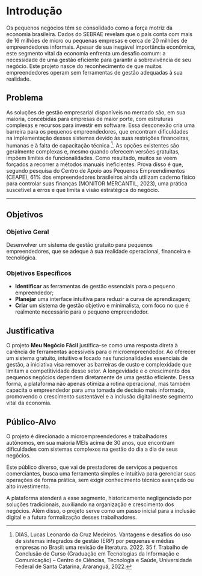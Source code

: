 # Introdução

Os pequenos negócios têm se consolidado como a força motriz da economia brasileira. Dados do SEBRAE revelam que o país conta com mais de 16 milhões de micro ou pequenas empresas e cerca de 20 milhões de empreendedores informais. Apesar de sua inegável importância econômica, este segmento vital da economia enfrenta um desafio comum: a necessidade de uma gestão eficiente para garantir a sobrevivência de seu negócio. Este projeto nasce do reconhecimento de que muitos empreendedores operam sem ferramentas de gestão adequadas à sua realidade.


## Problema

As soluções de gestão empresarial disponíveis no mercado são, em sua maioria, concebidas para empresas de maior porte, com estruturas complexas e recursos para investir em software. Essa desconexão cria uma barreira para os pequenos empreendedores, que encontram dificuldades na implementação desses sistemas devido às suas restrições financeiras, humanas e à falta de capacitação técnica [^1]. As opções existentes são geralmente complexas e, mesmo quando oferecem versões gratuitas, impõem limites de funcionalidades. Como resultado, muitos se veem forçados a recorrer a métodos manuais ineficientes. Prova disso é que, segundo pesquisa do Centro de Apoio aos Pequenos Empreendimentos (CEAPE), 61% dos empreendedores brasileiros ainda utilizam caderno físico para controlar suas finanças (MONITOR MERCANTIL, 2023), uma prática suscetível a erros e que limita a visão estratégica do negócio.

---
[^1]:DIAS, Lucas Leonardo da Cruz Medeiros. Vantagens e desafios do uso de sistemas integrados de gestão (ERP) por pequenas e médias empresas no Brasil: uma revisão de literatura. 2022. 35 f. Trabalho de Conclusão de Curso (Graduação em Tecnologias da Informação e Comunicação) – Centro de Ciências, Tecnologia e Saúde, Universidade Federal de Santa Catarina, Araranguá, 2022.


## Objetivos

### Objetivo Geral
Desenvolver um sistema de gestão gratuito para pequenos empreendedores, que se adeque à sua realidade operacional, financeira e tecnológica.

### Objetivos Específicos
* **Identificar** as ferramentas de gestão essenciais para o pequeno empreendedor;  
* **Planejar** uma interface intuitiva para reduzir a curva de aprendizagem;  
* **Criar** um sistema de gestão objetivo e minimalista, com foco no que é realmente necessário para o pequeno empreendedor.  


## Justificativa

O projeto **Meu Negócio Fácil** justifica-se como uma resposta direta à carência de ferramentas acessíveis para o microempreendedor. Ao oferecer um sistema gratuito, intuitivo e focado nas funcionalidades essenciais de gestão, a iniciativa visa remover as barreiras de custo e complexidade que limitam a competitividade desse setor. A longevidade e o crescimento dos pequenos negócios dependem diretamente de uma gestão eficiente. Dessa forma, a plataforma não apenas otimiza a rotina operacional, mas também capacita o empreendedor para uma tomada de decisão mais informada, promovendo o crescimento sustentável e a inclusão digital neste segmento vital da economia.

## Público-Alvo

O projeto é direcionado a microempreendedores e trabalhadores autônomos, em sua maioria MEIs acima de 30 anos, que encontram dificuldades com sistemas complexos na gestão do dia a dia de seus negócios.
 
Este público diverso, que vai de prestadores de serviços a pequenos comerciantes, busca uma ferramenta simples e intuitiva para gerenciar suas operações de forma prática, sem exigir conhecimento técnico avançado ou alto investimento.
  
A plataforma atenderá a esse segmento, historicamente negligenciado por soluções tradicionais, auxiliando na organização e crescimento dos negócios. Além disso, o projeto serve como um passo inicial para a inclusão digital e a futura formalização desses trabalhadores.
